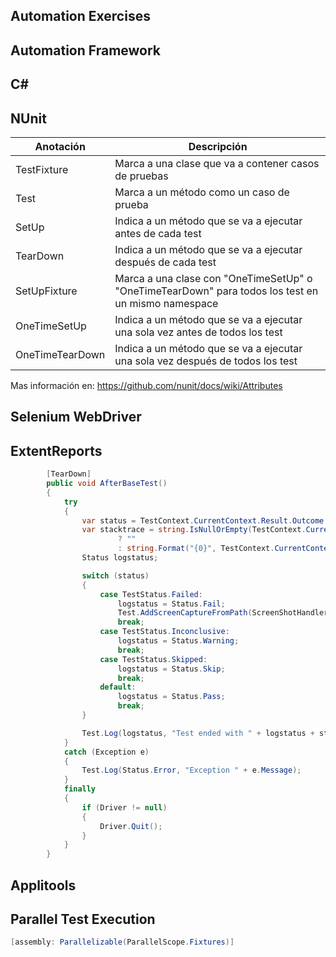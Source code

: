 ## Automation Exercises
## Automation Framework
## C#
## NUnit
| Anotación       | Descripción   |
| -------------   | ------------- |
| TestFixture     | Marca a una clase que va a contener casos de pruebas  |
| Test            | Marca a un método como un caso de prueba  |
| SetUp           | Indica a un método que se va a ejecutar antes de cada test  |
| TearDown        | Indica a un método que se va a ejecutar después de cada test   |
| SetUpFixture    | Marca a una clase con "OneTimeSetUp" o "OneTimeTearDown" para todos los test en un mismo namespace |
| OneTimeSetUp    | Indica a un método que se va a ejecutar una sola vez antes de todos los test  |
| OneTimeTearDown | Indica a un método que se va a ejecutar una sola vez después de todos los test  |

Mas información en: https://github.com/nunit/docs/wiki/Attributes

## Selenium WebDriver
## ExtentReports
```c#
        [TearDown]
        public void AfterBaseTest()
        {
            try
            {
                var status = TestContext.CurrentContext.Result.Outcome.Status;
                var stacktrace = string.IsNullOrEmpty(TestContext.CurrentContext.Result.StackTrace)
                        ? ""
                        : string.Format("{0}", TestContext.CurrentContext.Result.StackTrace);
                Status logstatus;

                switch (status)
                {
                    case TestStatus.Failed:
                        logstatus = Status.Fail;
                        Test.AddScreenCaptureFromPath(ScreenShotHandler.TakeScreenShot(Driver));
                        break;
                    case TestStatus.Inconclusive:
                        logstatus = Status.Warning;
                        break;
                    case TestStatus.Skipped:
                        logstatus = Status.Skip;
                        break;
                    default:
                        logstatus = Status.Pass;
                        break;
                }

                Test.Log(logstatus, "Test ended with " + logstatus + stacktrace);                
            }
            catch (Exception e)
            {
                Test.Log(Status.Error, "Exception " + e.Message);
            }
            finally
            {                
                if (Driver != null)
                {
                    Driver.Quit();
                }
            }            
        }
```
## Applitools
## Parallel Test Execution
```c#
[assembly: Parallelizable(ParallelScope.Fixtures)]
```

